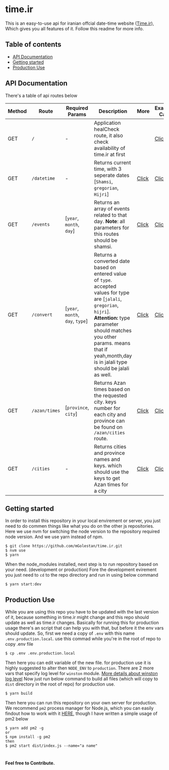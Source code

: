 # time.ir
This is an easy-to-use api for iranian offcial date-time website ([Time.ir](http://time.ir)), Which gives you all features of it. Follow this readme for more info.

Table of contents
-
- [API Documentation](https://github.com/mGolestan/time.ir#api-documentation)
- [Getting started](https://github.com/mGolestan/time.ir#getting-started)
- [Production Use](https://github.com/mGolestan/time.ir#production-use)

API Documentation
-
There's a table of api routes below

| Method | Route | Required Params | Description | More | Example Calls |
|---|---|---|---|---|---|
| GET | `/` | - | Application healCheck route, it also check availability of time.ir at first |   | [Click](http://46.4.162.92/) |
| GET | `/datetime` | - | Returns current time, with 3 seperate dates [`Shamsi`, `gregorian`, `Hijri`] | [Click](https://github.com/mGolestan/time.ir/blob/master/doc/routes/currentDateTime.md) | [Click](http://46.4.162.92/datetime) |
| GET | `/events` | [`year`, `month`, `day`] | Returns an array of events related to that day. **Note**: all parameters for this routes should be shamsi. | [Click](https://github.com/mGolestan/time.ir/blob/master/doc/routes/events.md) | [Click](http://46.4.162.92/events?year=1397&month=07&day=14) |
| GET | `/convert` | [`year`, `month`, `day`, `type`] | Returns a converted date based on entered value of `type`. accepted values for type are [`jalali`, `gregorian`, `hijri`]. **Attention:** type parameter should matches you other params. means that if yeah,month,day is in jalali type should be jalali as well.   | [Click](https://github.com/mGolestan/time.ir/blob/master/doc/routes/convertDate.md) | [Click](http://46.4.162.92/convert?year=1397&month=7&day=19&type=jalali) |
| GET | `/azan/times` | [`province`, `city`] | Returns Azan times based on the requested city. keys number for each city and province can be found on `/azan/cities` route.   | [Click](https://github.com/mGolestan/time.ir/blob/master/doc/routes/azan.md) | [Click](http://46.4.162.92/azan/times?province=8&city=95) |
| GET | `/cities` | - | Returns cities and province names and keys. which should use the keys to get Azan times for a city   | [Click](https://github.com/mGolestan/time.ir/blob/master/doc/routes/cities.md) | [Click](http://46.4.162.92/azan/cities) |

Getting started
-
In order to install this repository in your local envirement or server, you just need to do commen things like what you do on the other js repositories.
<br/>Here we use nvm for switching the node version to the repository required node version. And we use yarn instead of npm.

```
$ git clone https://github.com/mGolestan/time.ir.git
$ nvm use
$ yarn
```

When the node_modules installed, next step is to run repository based on your need. (development or production)
Fore the development evirement you just need to `cd` to the repo directory and run in using below command
```
$ yarn start:dev
```

Production Use
-
While you are using this repo you have to be updated with the last version of it, because something in time.ir might change and this repo should update as well as time.ir changes.
Basically for running this for production usage there's an script that can help you with that, but before it the env vars should update. So, first we need a copy of `.env` with this name `.env.production.local`. use this commad while you're in the root of repo to copy .env file
```
$ cp .env .env.production.local
```
Then here you can edit variable of the new file. for production use it is highly suggested to alter then `NODE_ENV` to `production`.
There are 2 more vars that specify log level for `winston` module. [More details about winston log level](https://github.com/winstonjs/winston#logging)
Now just run below command to build all files (which will copy to `dist` directory in the root of repo) for production use.
```
$ yarn build
```
Then here you can run this repository on your own server for production. We recommend `pm2` process manager for Node.js, which you can easily findout how to work with it [HERE](https://pm2.io/runtime/), though I have written a simple usage of pm2 below
```
$ yarn add pm2 -g
or
$ npm install -g pm2
then
$ pm2 start dist/index.js --name="a name"
```
#
**Feel free to Contribute.**
